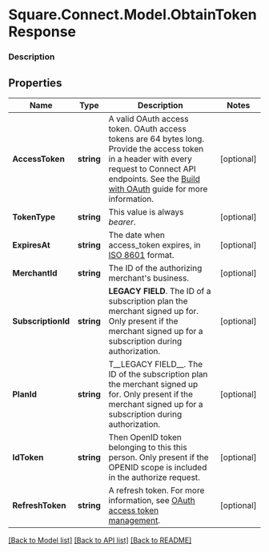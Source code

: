 # Square.Connect.Model.ObtainTokenResponse

### Description



## Properties

Name | Type | Description | Notes
------------ | ------------- | ------------- | -------------
**AccessToken** | **string** | A valid OAuth access token. OAuth access tokens are 64 bytes long. Provide the access token in a header with every request to Connect API endpoints. See the [Build with OAuth](https://developer.squareup.com/docs/authz/oauth/build-with-the-api) guide for more information. | [optional] 
**TokenType** | **string** | This value is always _bearer_. | [optional] 
**ExpiresAt** | **string** | The date when access_token expires, in [ISO 8601](http://www.iso.org/iso/home/standards/iso8601.htm) format. | [optional] 
**MerchantId** | **string** | The ID of the authorizing merchant&#39;s business. | [optional] 
**SubscriptionId** | **string** | __LEGACY FIELD__. The ID of a subscription plan the merchant signed up for. Only present if the merchant signed up for a subscription during authorization. | [optional] 
**PlanId** | **string** | T__LEGACY FIELD__. The ID of the subscription plan the merchant signed up for. Only present if the merchant signed up for a subscription during authorization. | [optional] 
**IdToken** | **string** | Then OpenID token belonging to this this person. Only present if the OPENID scope is included in the authorize request. | [optional] 
**RefreshToken** | **string** | A refresh token. For more information, see [OAuth access token management](https://developer.squareup.com/docs/authz/oauth/how-it-works#oauth-access-token-management). | [optional] 



[[Back to Model list]](../README.md#documentation-for-models) [[Back to API list]](../README.md#documentation-for-api-endpoints) [[Back to README]](../README.md)

